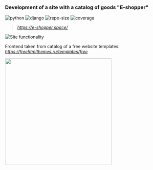 ### Development of a site with a catalog of goods "E-shopper" ###
![python](https://img.shields.io/badge/python-3.10-green)
![django](https://img.shields.io/badge/django%20versions-3.2.12-green)
![repo-size](https://img.shields.io/github/repo-size/Tolokov/Shop?color=green)
![coverage](https://shields.io/badge/coverage-74%25-yellowgreen)

> _<https://e-shopper.space/>_ 

![Site functionality](https://github.com/Tolokov/Shop/blob/master/static/gif/functionality.gif?raw=true)

Frontend taken from catalog of a free website templates:
_<https://freehtmlthemes.ru/templates/free>_

<img src="https://user-images.githubusercontent.com/89586840/160276014-2b92faf3-32b3-4a73-bb1f-478c58d37b2b.png" width="348">

